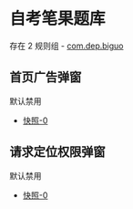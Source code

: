 # 自考笔果题库

存在 2 规则组 - [com.dep.biguo](/src/apps/com.dep.biguo.ts)

## 首页广告弹窗

默认禁用

- [快照-0](https://i.gkd.li/import/12708756)

## 请求定位权限弹窗

默认禁用

- [快照-0](https://i.gkd.li/import/12708770)
